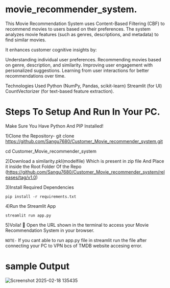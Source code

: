 # movie_recommender_system.


This Movie Recommendation System uses Content-Based Filtering (CBF) to recommend movies to users based on their preferences. The system analyzes movie features (such as genres, descriptions, and metadata) to find similar movies.

It enhances customer cognitive insights by:

Understanding individual user preferences.
Recommending movies based on genre, description, and similarity.
Improving user engagement with personalized suggestions.
Learning from user interactions for better recommendations over time.

Technologies Used
Python (NumPy, Pandas, scikit-learn)
Streamlit (for UI)
CountVectorizer (for text-based feature extraction).

# Steps To Setup And Run In Your PC.
Make Sure You Have Python And PIP Installed!

1)Clone the Repository-
git clone https://github.com/Sangu7680/Customer_Movie_recommender_system.git

cd Customer_Movie_recommender_system

2)Download a similarity.pkl(modelfile) Which is present in zip file And Place it inside the Root Folder Of the Repo (https://github.com/Sangu7680/Customer_Movie_recommender_system/releases/tag/v1.0)


3)Install Required Dependencies

`pip install -r requirements.txt`

4)Run the Streamlit App

`streamlit run app.py`

5)Voila! 🎉
Open the URL shown in the terminal to access your Movie Recommendation System in your browser.

`NOTE-` If you cant able to run app.py file in streamlit run the file after connecting your PC to VPN bcs of TMDB website accesing error.
# sample Output
![Screenshot 2025-02-18 135435](https://github.com/user-attachments/assets/0008c637-d144-4b2c-835d-dde5710b6c40)




